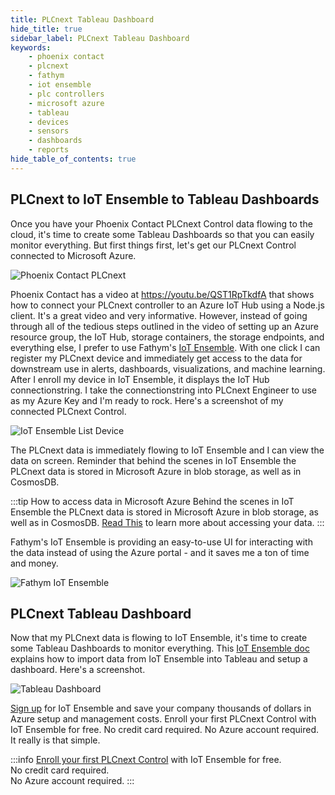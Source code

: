 ```yaml
---
title: PLCnext Tableau Dashboard
hide_title: true
sidebar_label: PLCnext Tableau Dashboard
keywords:
    - phoenix contact
    - plcnext
    - fathym
    - iot ensemble
    - plc controllers
    - microsoft azure
    - tableau
    - devices
    - sensors
    - dashboards
    - reports
hide_table_of_contents: true
---
```


## PLCnext to IoT Ensemble to Tableau Dashboards

Once you have your Phoenix Contact PLCnext Control data flowing to the cloud, it's time to create some Tableau Dashboards so that you can easily monitor everything. But first things first, let's get our PLCnext Control connected to Microsoft Azure.

![Phoenix Contact PLCnext](https://www.fathym.com/iot/img/screenshots/PLCnext_controllers.png)

Phoenix Contact has a video at https://youtu.be/QST1RpTkdfA that shows how to connect your PLCnext controller to an Azure IoT Hub using a Node.js client. It's a great video and very informative. However, instead of going through all of the tedious steps outlined in the video of setting up an Azure resource group, the IoT Hub, storage containers, the storage endpoints, and everything else, I prefer to use Fathym's [IoT Ensemble](https://www.fathym.com/iot/). With one click I can register my PLCnext device and immediately get access to the data for downstream use in alerts, dashboards, visualizations, and machine learning. After I enroll my device in IoT Ensemble, it displays the IoT Hub connectionstring. I take the connectionstring into PLCnext Engineer to use as my Azure Key and I'm ready to rock. Here's a screenshot of my connected PLCnext Control.

![IoT Ensemble List Device](https://www.fathym.com/iot/img/screenshots/plcnext-connstring.png)

The PLCnext data is immediately flowing to IoT Ensemble and I can view the data on screen. Reminder that behind the scenes in IoT Ensemble the PLCnext data is stored in Microsoft Azure in blob storage, as well as in CosmosDB. 

:::tip How to access data in Microsoft Azure
Behind the scenes in IoT Ensemble the PLCnext data is stored in Microsoft Azure in blob storage, as well as in CosmosDB. [Read This](https://www.fathym.com/iot/docs/getting-started/connecting-downstream) to learn more about accessing your data.
:::

Fathym's IoT Ensemble is providing an easy-to-use UI for interacting with the data instead of using the Azure portal - and it saves me a ton of time and money.

![Fathym IoT Ensemble](https://www.fathym.com/iot/img/screenshots/iot-ensemble-connected-devices.png)

## PLCnext Tableau Dashboard

Now that my PLCnext data is flowing to IoT Ensemble, it's time to create some Tableau Dashboards to monitor everything. This [IoT Ensemble doc](https://www.fathym.com/iot/docs/devs/storage/tableau) explains how to import data from IoT Ensemble into Tableau and setup a dashboard. Here's a screenshot.

![Tableau Dashboard](https://www.fathym.com/iot/img/screenshots/tableau-dashboard-plcnext.png)

[Sign up](https://www.fathym.com/dashboard/iot/) for IoT Ensemble and save your company thousands of dollars in Azure setup and management costs. Enroll your first PLCnext Control with IoT Ensemble for free. No credit card required. No Azure account required. It really is that simple.

:::info
[Enroll your first PLCnext Control](https://www.fathym.com/dashboard/iot/) with IoT Ensemble for free.  
No credit card required.  
No Azure account required.
:::